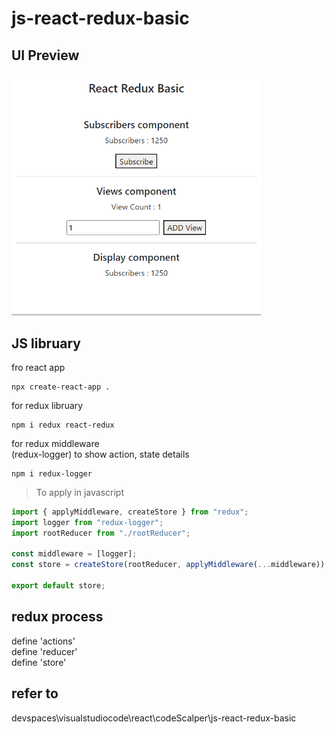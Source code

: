 # js-react-redux-basic

## UI Preview

<img src="./public/appui1.png" width="400" />

## JS libruary

fro react app

```
npx create-react-app .
```

for redux libruary

```
npm i redux react-redux
```

for redux middleware  
(redux-logger) to show action, state details

```
npm i redux-logger
```

> To apply in javascript

```javascript
import { applyMiddleware, createStore } from "redux";
import logger from "redux-logger";
import rootReducer from "./rootReducer";

const middleware = [logger];
const store = createStore(rootReducer, applyMiddleware(...middleware));

export default store;
```

## redux process

define 'actions'  
define 'reducer'  
define 'store'

## refer to

devspaces\visualstudiocode\react\codeScalper\js-react-redux-basic
